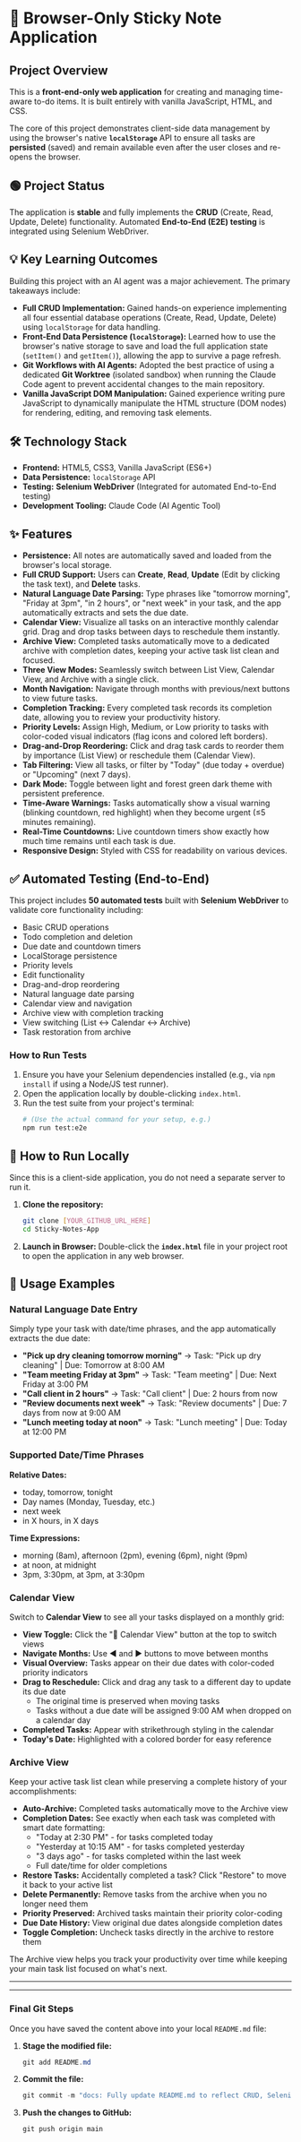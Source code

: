 # 📝 Browser-Only Sticky Note Application

## Project Overview

This is a **front-end-only web application** for creating and managing time-aware to-do items. It is built entirely with vanilla JavaScript, HTML, and CSS.

The core of this project demonstrates client-side data management by using the browser's native **`localStorage`** API to ensure all tasks are **persisted** (saved) and remain available even after the user closes and re-opens the browser.

## 🟢 Project Status

The application is **stable** and fully implements the **CRUD** (Create, Read, Update, Delete) functionality. Automated **End-to-End (E2E) testing** is integrated using Selenium WebDriver.

## 💡 Key Learning Outcomes

Building this project with an AI agent was a major achievement. The primary takeaways include:

* **Full CRUD Implementation:** Gained hands-on experience implementing all four essential database operations (Create, Read, Update, Delete) using `localStorage` for data handling.
* **Front-End Data Persistence (`localStorage`):** Learned how to use the browser's native storage to save and load the full application state (`setItem()` and `getItem()`), allowing the app to survive a page refresh.
* **Git Workflows with AI Agents:** Adopted the best practice of using a dedicated **Git Worktree** (isolated sandbox) when running the Claude Code agent to prevent accidental changes to the main repository.
* **Vanilla JavaScript DOM Manipulation:** Gained experience writing pure JavaScript to dynamically manipulate the HTML structure (DOM nodes) for rendering, editing, and removing task elements.

## 🛠️ Technology Stack

* **Frontend:** HTML5, CSS3, Vanilla JavaScript (ES6+)
* **Data Persistence:** `localStorage` API
* **Testing:** **Selenium WebDriver** (Integrated for automated End-to-End testing)
* **Development Tooling:** Claude Code (AI Agentic Tool)

## ✨ Features

* **Persistence:** All notes are automatically saved and loaded from the browser's local storage.
* **Full CRUD Support:** Users can **Create**, **Read**, **Update** (Edit by clicking the task text), and **Delete** tasks.
* **Natural Language Date Parsing:** Type phrases like "tomorrow morning", "Friday at 3pm", "in 2 hours", or "next week" in your task, and the app automatically extracts and sets the due date.
* **Calendar View:** Visualize all tasks on an interactive monthly calendar grid. Drag and drop tasks between days to reschedule them instantly.
* **Archive View:** Completed tasks automatically move to a dedicated archive with completion dates, keeping your active task list clean and focused.
* **Three View Modes:** Seamlessly switch between List View, Calendar View, and Archive with a single click.
* **Month Navigation:** Navigate through months with previous/next buttons to view future tasks.
* **Completion Tracking:** Every completed task records its completion date, allowing you to review your productivity history.
* **Priority Levels:** Assign High, Medium, or Low priority to tasks with color-coded visual indicators (flag icons and colored left borders).
* **Drag-and-Drop Reordering:** Click and drag task cards to reorder them by importance (List View) or reschedule them (Calendar View).
* **Tab Filtering:** View all tasks, or filter by "Today" (due today + overdue) or "Upcoming" (next 7 days).
* **Dark Mode:** Toggle between light and forest green dark theme with persistent preference.
* **Time-Aware Warnings:** Tasks automatically show a visual warning (blinking countdown, red highlight) when they become urgent (≤5 minutes remaining).
* **Real-Time Countdowns:** Live countdown timers show exactly how much time remains until each task is due.
* **Responsive Design:** Styled with CSS for readability on various devices.

## ✅ Automated Testing (End-to-End)

This project includes **50 automated tests** built with **Selenium WebDriver** to validate core functionality including:
* Basic CRUD operations
* Todo completion and deletion
* Due date and countdown timers
* LocalStorage persistence
* Priority levels
* Edit functionality
* Drag-and-drop reordering
* Natural language date parsing
* Calendar view and navigation
* Archive view with completion tracking
* View switching (List ↔ Calendar ↔ Archive)
* Task restoration from archive

### How to Run Tests

1.  Ensure you have your Selenium dependencies installed (e.g., via `npm install` if using a Node/JS test runner).
2.  Open the application locally by double-clicking `index.html`.
3.  Run the test suite from your project's terminal:
    ```bash
    # (Use the actual command for your setup, e.g.)
    npm run test:e2e
    ```

## 🚀 How to Run Locally

Since this is a client-side application, you do not need a separate server to run it.

1.  **Clone the repository:**
    ```bash
    git clone [YOUR_GITHUB_URL_HERE]
    cd Sticky-Notes-App
    ```
2.  **Launch in Browser:** Double-click the **`index.html`** file in your project root to open the application in any web browser.

## 📖 Usage Examples

### Natural Language Date Entry

Simply type your task with date/time phrases, and the app automatically extracts the due date:

* **"Pick up dry cleaning tomorrow morning"** → Task: "Pick up dry cleaning" | Due: Tomorrow at 8:00 AM
* **"Team meeting Friday at 3pm"** → Task: "Team meeting" | Due: Next Friday at 3:00 PM
* **"Call client in 2 hours"** → Task: "Call client" | Due: 2 hours from now
* **"Review documents next week"** → Task: "Review documents" | Due: 7 days from now at 9:00 AM
* **"Lunch meeting today at noon"** → Task: "Lunch meeting" | Due: Today at 12:00 PM

### Supported Date/Time Phrases

**Relative Dates:**
* today, tomorrow, tonight
* Day names (Monday, Tuesday, etc.)
* next week
* in X hours, in X days

**Time Expressions:**
* morning (8am), afternoon (2pm), evening (6pm), night (9pm)
* at noon, at midnight
* 3pm, 3:30pm, at 3pm, at 3:30pm

### Calendar View

Switch to **Calendar View** to see all your tasks displayed on a monthly grid:

* **View Toggle:** Click the "📅 Calendar View" button at the top to switch views
* **Navigate Months:** Use ◀ and ▶ buttons to move between months
* **Visual Overview:** Tasks appear on their due dates with color-coded priority indicators
* **Drag to Reschedule:** Click and drag any task to a different day to update its due date
  - The original time is preserved when moving tasks
  - Tasks without a due date will be assigned 9:00 AM when dropped on a calendar day
* **Completed Tasks:** Appear with strikethrough styling in the calendar
* **Today's Date:** Highlighted with a colored border for easy reference

### Archive View

Keep your active task list clean while preserving a complete history of your accomplishments:

* **Auto-Archive:** Completed tasks automatically move to the Archive view
* **Completion Dates:** See exactly when each task was completed with smart date formatting:
  - "Today at 2:30 PM" - for tasks completed today
  - "Yesterday at 10:15 AM" - for tasks completed yesterday
  - "3 days ago" - for tasks completed within the last week
  - Full date/time for older completions
* **Restore Tasks:** Accidentally completed a task? Click "Restore" to move it back to your active list
* **Delete Permanently:** Remove tasks from the archive when you no longer need them
* **Priority Preserved:** Archived tasks maintain their priority color-coding
* **Due Date History:** View original due dates alongside completion dates
* **Toggle Completion:** Uncheck tasks directly in the archive to restore them

The Archive view helps you track your productivity over time while keeping your main task list focused on what's next.

---
---

### Final Git Steps

Once you have saved the content above into your local `README.md` file:

1.  **Stage the modified file:**
    ```powershell
    git add README.md
    ```

2.  **Commit the file:**
    ```powershell
    git commit -m "docs: Fully update README.md to reflect CRUD, Selenium testing, and key learning outcomes"
    ```

3.  **Push the changes to GitHub:**
    ```powershell
    git push origin main
    ```